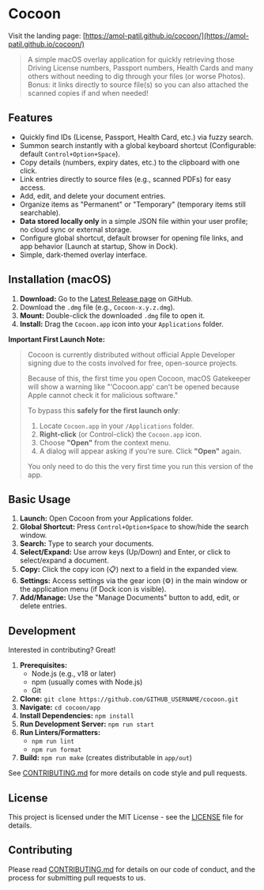 # Cocoon

Visit the landing page: [https://amol-patil.github.io/cocoon/](https://amol-patil.github.io/cocoon/)

<!-- Short Description -->
> A simple macOS overlay application for quickly retrieving those Driving License numbers, Passport numbers, Health Cards and many others without needing to dig through your files (or worse Photos). Bonus: it links directly to source file(s) so you can also attached the scanned copies if and when needed!

<!-- Optional: Badges (Build Status, License, Version, etc.) -->
<!-- ![License: MIT](https://img.shields.io/badge/License-MIT-yellow.svg) -->
<!-- ![GitHub release (latest by date)](https://img.shields.io/github/v/release/GITHUB_USERNAME/cocoon) -->

<!-- Optional: Screenshot/GIF -->
<!-- ![Cocoon Screenshot](path/to/screenshot.png) -->

## Features

*   Quickly find IDs (License, Passport, Health Card, etc.) via fuzzy search.
*   Summon search instantly with a global keyboard shortcut (Configurable: default `Control+Option+Space`).
*   Copy details (numbers, expiry dates, etc.) to the clipboard with one click.
*   Link entries directly to source files (e.g., scanned PDFs) for easy access.
*   Add, edit, and delete your document entries.
*   Organize items as "Permanent" or "Temporary" (temporary items still searchable).
*   **Data stored locally only** in a simple JSON file within your user profile; no cloud sync or external storage.
*   Configure global shortcut, default browser for opening file links, and app behavior (Launch at startup, Show in Dock).
*   Simple, dark-themed overlay interface.

## Installation (macOS)

1.  **Download:** Go to the [Latest Release page](https://github.com/amol-patil/cocoon/releases/latest) on GitHub.
2.  Download the `.dmg` file (e.g., `Cocoon-x.y.z.dmg`).
3.  **Mount:** Double-click the downloaded `.dmg` file to open it.
4.  **Install:** Drag the `Cocoon.app` icon into your `Applications` folder.

**Important First Launch Note:**

> Cocoon is currently distributed without official Apple Developer signing due to the costs involved for free, open-source projects. 
> 
> Because of this, the first time you open Cocoon, macOS Gatekeeper will show a warning like "'Cocoon.app' can't be opened because Apple cannot check it for malicious software."
> 
> To bypass this **safely for the first launch only**:
> 
> 1.  Locate `Cocoon.app` in your `/Applications` folder.
> 2.  **Right-click** (or Control-click) the `Cocoon.app` icon.
> 3.  Choose **"Open"** from the context menu.
> 4.  A dialog will appear asking if you're sure. Click **"Open"** again.
> 
> You only need to do this the very first time you run this version of the app.

<!-- Optional: Add Windows/Linux instructions if applicable later -->

## Basic Usage

1.  **Launch:** Open Cocoon from your Applications folder.
2.  **Global Shortcut:** Press `Control+Option+Space` to show/hide the search window.
3.  **Search:** Type to search your documents.
4.  **Select/Expand:** Use arrow keys (Up/Down) and Enter, or click to select/expand a document.
5.  **Copy:** Click the copy icon (📋) next to a field in the expanded view.
6.  **Settings:** Access settings via the gear icon (⚙️) in the main window or the application menu (if Dock icon is visible).
7.  **Add/Manage:** Use the "Manage Documents" button to add, edit, or delete entries.

## Development

Interested in contributing? Great!

1.  **Prerequisites:**
    *   Node.js (e.g., v18 or later)
    *   npm (usually comes with Node.js)
    *   Git
2.  **Clone:** `git clone https://github.com/GITHUB_USERNAME/cocoon.git`
3.  **Navigate:** `cd cocoon/app`
4.  **Install Dependencies:** `npm install`
5.  **Run Development Server:** `npm run start`
6.  **Run Linters/Formatters:**
    *   `npm run lint`
    *   `npm run format`
7.  **Build:** `npm run make` (creates distributable in `app/out`)

See [CONTRIBUTING.md](CONTRIBUTING.md) for more details on code style and pull requests.

## License

This project is licensed under the MIT License - see the [LICENSE](LICENSE) file for details.

## Contributing

Please read [CONTRIBUTING.md](CONTRIBUTING.md) for details on our code of conduct, and the process for submitting pull requests to us.

